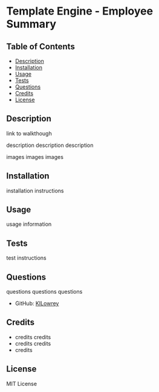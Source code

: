 # Template Engine - Employee Summary

## Table of Contents
 * [Description](#description)
 * [Installation](#installation)
 * [Usage](#usage)
 * [Tests](#tests)
 * [Questions](#questions)
 * [Credits](#credits)
 * [License](#license)

## Description

link to walkthough

description description description

images images images

## Installation

installation instructions

## Usage

usage information

## Tests

test instructions

## Questions

questions questions questions
 * GitHub: [KILowrey](github.com/KILowrey)

## Credits

 * credits credits
 * credits credits
 * credits

## License

MIT License